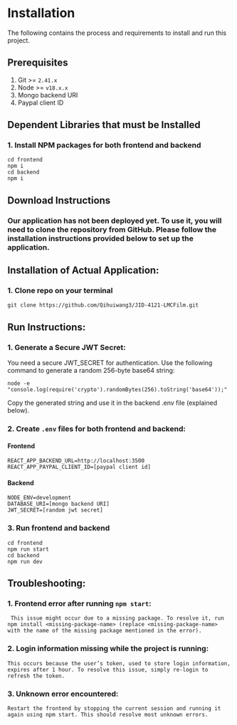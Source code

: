 # Installation

The following contains the process and requirements to install and run this project.

## Prerequisites

1. Git >= `2.41.x`
2. Node >= `v18.x.x`
3. Mongo backend URI
4. Paypal client ID

## Dependent Libraries that must be Installed

### 1. Install NPM packages for both frontend and backend

```
cd frontend
npm i
cd backend
npm i
```

## Download Instructions

### Our application has not been deployed yet. To use it, you will need to clone the repository from GitHub. Please follow the installation instructions provided below to set up the application.


## Installation of Actual Application:

### 1. Clone repo on your terminal
```
git clone https://github.com/Qihuiwang3/JID-4121-LMCFilm.git
```


## Run Instructions: 

### 1. Generate a Secure JWT Secret:
You need a secure JWT_SECRET for authentication. Use the following command to generate a random 256-byte base64 string:

```
node -e "console.log(require('crypto').randomBytes(256).toString('base64'));"

```
Copy the generated string and use it in the backend .env file (explained below).


### 2. Create `.env` files for both frontend and backend:

#### Frontend
```
REACT_APP_BACKEND_URL=http://localhost:3500
REACT_APP_PAYPAL_CLIENT_ID=[paypal client id]
```

#### Backend
```
NODE_ENV=development 
DATABASE_URI=[mongo backend URI]
JWT_SECRET=[random jwt secret] 
```

### 3. Run frontend and backend

```
cd frontend
npm run start
cd backend
npm run dev
```


## Troubleshooting:

### 1. Frontend error after running ```npm start```:
``` This issue might occur due to a missing package. To resolve it, run npm install <missing-package-name> (replace <missing-package-name> with the name of the missing package mentioned in the error).```


### 2. Login information missing while the project is running: 
```This occurs because the user’s token, used to store login information, expires after 1 hour. To resolve this issue, simply re-login to refresh the token.```

### 3. Unknown error encountered: 
```Restart the frontend by stopping the current session and running it again using npm start. This should resolve most unknown errors.```
